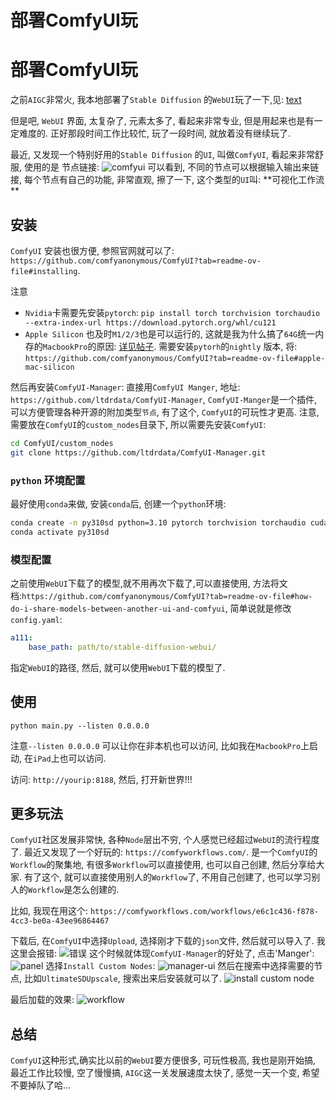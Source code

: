 # 部署ComfyUI玩


# 部署ComfyUI玩

之前`AIGC`非常火, 我本地部署了`Stable Diffusion` 的`WebUI`玩了一下,见: [text](/content/posts/create-local-stable-diffusion-env.md)

但是吧, `WebUI` 界面, 太复杂了, 元素太多了, 看起来非常专业, 但是用起来也是有一定难度的. 正好那段时间工作比较忙, 玩了一段时间, 就放着没有继续玩了. 

最近, 又发现一个特别好用的`Stable Diffusion` 的`UI`, 叫做`ComfyUI`, 看起来非常舒服, 使用的是 节点链接:
![comfyui](comfyui_screenshot.png)
可以看到, 不同的节点可以根据输入输出来链接, 每个节点有自己的功能, 非常直观, 擦了一下, 这个类型的`UI`叫: **可视化工作流 **

## 安装

`ComfyUI` 安装也很方便, 参照官网就可以了: `https://github.com/comfyanonymous/ComfyUI?tab=readme-ov-file#installing`.

注意
- `Nvidia`卡需要先安装`pytorch`:
`pip install torch torchvision torchaudio --extra-index-url https://download.pytorch.org/whl/cu121`
- `Apple Silicon` 也及时`M1/2/3`也是可以运行的, 这就是我为什么搞了`64G`统一内存的`MacbookPro`的原因: [详见帖子](/content/posts/macbookpro-16-m1max-64g-refurbish-buying-log/index.zh-cn.md). 需要安装`pytorh`的`nightly` 版本, 将: `https://github.com/comfyanonymous/ComfyUI?tab=readme-ov-file#apple-mac-silicon`

然后再安装`ComfyUI-Manager`:
 直接用`ComfyUI Manger`, 地址: `https://github.com/ltdrdata/ComfyUI-Manager`, `ComfyUI-Manger`是一个插件,可以方便管理各种开源的附加类型`节点`, 有了这个, `ComfyUI`的可玩性才更高. 注意, 需要放在`ComfyUI`的`custom_nodes`目录下, 所以需要先安装`ComfyUI`:

```bash
cd ComfyUI/custom_nodes
git clone https://github.com/ltdrdata/ComfyUI-Manager.git
```

### `python` 环境配置

最好使用`conda`来做, 安装`conda`后, 创建一个`python`环境:
```bash
conda create -n py310sd python=3.10 pytorch torchvision torchaudio cudatoolkit=11.3 -c pytorch -c nvidia
conda activate py310sd
```

### 模型配置

之前使用`WebUI`下载了的模型,就不用再次下载了,可以直接使用, 方法将文档:`https://github.com/comfyanonymous/ComfyUI?tab=readme-ov-file#how-do-i-share-models-between-another-ui-and-comfyui`, 简单说就是修改`config.yaml`:

```yaml
a111:
    base_path: path/to/stable-diffusion-webui/
```
指定`WebUI`的路径, 然后, 就可以使用`WebUI`下载的模型了.

## 使用

`python main.py --listen 0.0.0.0`

注意`--listen 0.0.0.0` 可以让你在非本机也可以访问, 比如我在`MacbookPro`上启动, 在`iPad`上也可以访问.

访问: `http://yourip:8188`, 然后, 打开新世界!!!


## 更多玩法

`ComfyUI`社区发展非常快, 各种`Node`层出不穷, 个人感觉已经超过`WebUI`的流行程度了. 最近又发现了一个好玩的: `https://comfyworkflows.com/`. 是一个`ComfyUI`的`Workflow`的聚集地, 有很多`Workflow`可以直接使用, 也可以自己创建, 然后分享给大家. 有了这个, 就可以直接使用别人的`Workflow`了, 不用自己创建了, 也可以学习别人的`Workflow`是怎么创建的.

比如, 我现在用这个: `https://comfyworkflows.com/workflows/e6c1c436-f878-4cc3-be0a-43ee96864467`

下载后, 在`ComfyUI`中选择`Upload`, 选择刚才下载的`json`文件, 然后就可以导入了. 我这里会报错: 
![错误](workflow-import-error.png)
这个时候就体现`ComfyUI-Manager`的好处了, 点击'Manger': ![panel](comfyui-panel.png)
选择`Install Custom Nodes`: ![manager-ui](comfyui-manager-ui.png)
然后在搜索中选择需要的节点, 比如`UltimateSDUpscale`, 搜索出来后安装就可以了. ![install custom node](install-custom-node.png)

最后加载的效果:
![workflow](comfyui-workflow.png)

## 总结

`ComfyUI`这种形式,确实比以前的`WebUI`要方便很多, 可玩性极高, 我也是刚开始搞, 最近工作比较慢, 空了慢慢搞, `AIGC`这一关发展速度太快了, 感觉一天一个变, 希望不要掉队了哈...



